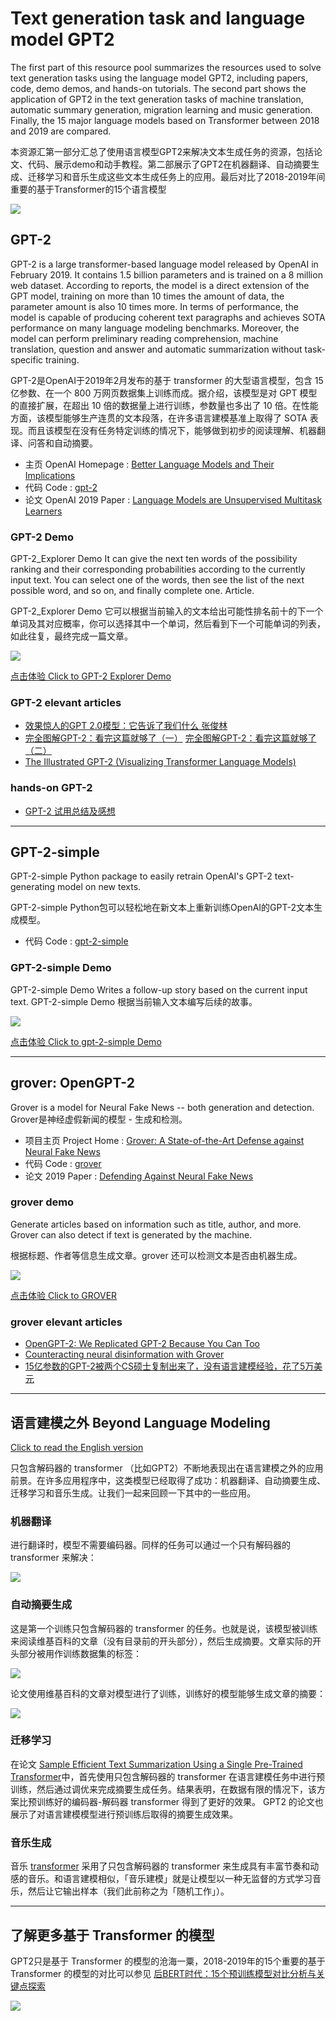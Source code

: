 # Text generation task and language model GPT2
The first part of this resource pool summarizes the resources used to solve text generation tasks using the language model GPT2, including papers, code, demo demos, and hands-on tutorials. The second part shows the application of GPT2 in the text generation tasks of machine translation, automatic summary generation, migration learning and music generation. Finally, the 15 major language models based on Transformer between 2018 and 2019 are compared.

本资源汇第一部分汇总了使用语言模型GPT2来解决文本生成任务的资源，包括论文、代码、展示demo和动手教程。第二部展示了GPT2在机器翻译、自动摘要生成、迁移学习和音乐生成这些文本生成任务上的应用。最后对比了2018-2019年间重要的基于Transformer的15个语言模型

![](text-generation/gpt2-sizes-hyperparameters-3.png)

## GPT-2
GPT-2 is a large transformer-based language model released by OpenAI in February 2019. It contains 1.5 billion parameters and is trained on a 8 million web dataset. According to reports, the model is a direct extension of the GPT model, training on more than 10 times the amount of data, the parameter amount is also 10 times more. In terms of performance, the model is capable of producing coherent text paragraphs and achieves SOTA performance on many language modeling benchmarks. Moreover, the model can perform preliminary reading comprehension, machine translation, question and answer and automatic summarization without task-specific training.

GPT-2是OpenAI于2019年2月发布的基于 transformer 的大型语言模型，包含 15 亿参数、在一个 800 万网页数据集上训练而成。据介绍，该模型是对 GPT 模型的直接扩展，在超出 10 倍的数据量上进行训练，参数量也多出了 10 倍。在性能方面，该模型能够生产连贯的文本段落，在许多语言建模基准上取得了 SOTA 表现。而且该模型在没有任务特定训练的情况下，能够做到初步的阅读理解、机器翻译、问答和自动摘要。

+ 主页 OpenAI Homepage : [Better Language Models and Their Implications](https://openai.com/blog/better-language-models/)
+ 代码 Code : [gpt-2](https://github.com/openai/gpt-2)
+ 论文 OpenAI 2019 Paper : [Language Models are Unsupervised Multitask Learners](https://d4mucfpksywv.cloudfront.net/better-language-models/language_models_are_unsupervised_multitask_learners.pdf)

### GPT-2 Demo
GPT-2_Explorer Demo It can give the next ten words of the possibility ranking and their corresponding probabilities according to the currently input text. You can select one of the words, then see the list of the next possible word, and so on, and finally complete one. Article.

GPT-2_Explorer Demo 它可以根据当前输入的文本给出可能性排名前十的下一个单词及其对应概率，你可以选择其中一个单词，然后看到下一个可能单词的列表，如此往复，最终完成一篇文章。

![](text-generation/GPT-2_Explorer.png)

[点击体验 Click to GPT-2 Explorer Demo](https://gpt2.apps.allenai.org/?text=Joel%20is)

### GPT-2 elevant articles
+ [效果惊人的GPT 2.0模型：它告诉了我们什么 张俊林](https://zhuanlan.zhihu.com/p/56865533)
+ [完全图解GPT-2：看完这篇就够了（一）](http://www.sohu.com/a/336262203_129720) [完全图解GPT-2：看完这篇就够了（二）](https://www.jiqizhixin.com/articles/2019-08-26-12)
+ [The Illustrated GPT-2 (Visualizing Transformer Language Models)](https://jalammar.github.io/illustrated-gpt2/)

### hands-on GPT-2
+ [GPT-2 试用总结及感想](https://zhuanlan.zhihu.com/p/56869079)


---

## GPT-2-simple
GPT-2-simple Python package to easily retrain OpenAI's GPT-2 text-generating model on new texts.

GPT-2-simple Python包可以轻松地在新文本上重新训练OpenAI的GPT-2文本生成模型。

+ 代码 Code : [gpt-2-simple](https://github.com/minimaxir/gpt-2-simple)

### GPT-2-simple Demo
GPT-2-simple Demo Writes a follow-up story based on the current input text.
GPT-2-simple Demo 根据当前输入文本编写后续的故事。

![](text-generation/gpt-2-simple.png)

[点击体验 Click to gpt-2-simple Demo](https://www.thisstorydoesnotexist.com/)

---

## grover: OpenGPT-2
Grover is a model for Neural Fake News -- both generation and detection.
Grover是神经虚假新闻的模型 - 生成和检测。

+ 项目主页 Project Home : [Grover: A State-of-the-Art Defense against Neural Fake News](https://rowanzellers.com/grover/)
+ 代码 Code : [grover](https://github.com/rowanz/grover)
+ 论文 2019 Paper : [Defending Against Neural Fake News](https://arxiv.org/abs/1905.12616)

### grover demo
Generate articles based on information such as title, author, and more. Grover can also detect if text is generated by the machine.

根据标题、作者等信息生成文章。grover 还可以检测文本是否由机器生成。

![](text-generation/grover_demo.png)

[点击体验 Click to GROVER](https://grover.allenai.org)

### grover elevant articles
+ [OpenGPT-2: We Replicated GPT-2 Because You Can Too](https://medium.com/@vanya_cohen/opengpt-2-we-replicated-gpt-2-because-you-can-too-45e34e6d36dc)
+ [Counteracting neural disinformation with Grover](https://medium.com/ai2-blog/counteracting-neural-disinformation-with-grover-6cf6690d463b)
+ [15亿参数的GPT-2被两个CS硕士复制出来了，没有语言建模经验，花了5万美元](https://www.jiqizhixin.com/articles/2019-08-24)

---

## 语言建模之外 Beyond Language Modeling

[Click to read the English version](https://jalammar.github.io/illustrated-gpt2/)

只包含解码器的 transformer （比如GPT2）不断地表现出在语言建模之外的应用前景。在许多应用程序中，这类模型已经取得了成功：机器翻译、自动摘要生成、迁移学习和音乐生成。让我们一起来回顾一下其中的一些应用。

### 机器翻译
进行翻译时，模型不需要编码器。同样的任务可以通过一个只有解码器的 transformer 来解决：

![](text-generation/Transformer_decoder_MT.jpeg)

### 自动摘要生成
这是第一个训练只包含解码器的 transformer 的任务。也就是说，该模型被训练来阅读维基百科的文章（没有目录前的开头部分），然后生成摘要。文章实际的开头部分被用作训练数据集的标签：

![](text-generation/wikipedia-summarization.png)

论文使用维基百科的文章对模型进行了训练，训练好的模型能够生成文章的摘要：

![](text-generation/decoder-only-summarization.png)

### 迁移学习
在论文 [Sample Efficient Text Summarization Using a Single Pre-Trained Transformer](https://arxiv.org/abs/1905.08836)中，首先使用只包含解码器的 transformer 在语言建模任务中进行预训练，然后通过调优来完成摘要生成任务。结果表明，在数据有限的情况下，该方案比预训练好的编码器-解码器 transformer 得到了更好的效果。
GPT2 的论文也展示了对语言建模模型进行预训练后取得的摘要生成效果。

### 音乐生成
音乐 [transformer](https://magenta.tensorflow.org/music-transformer) 采用了只包含解码器的 transformer 来生成具有丰富节奏和动感的音乐。和语言建模相似，「音乐建模」就是让模型以一种无监督的方式学习音乐，然后让它输出样本（我们此前称之为「随机工作」）。

---

## 了解更多基于 Transformer 的模型
GPT2只是基于 Transformer 的模型的沧海一粟，2018-2019年的15个重要的基于Transformer 的模型的对比可以参见 [后BERT时代：15个预训练模型对比分析与关键点探索](https://zhuanlan.zhihu.com/p/76912493)

![](text-generation/BERT_more.jpg)
